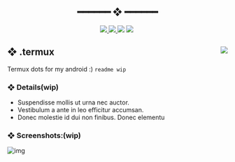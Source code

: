 <h2 align="center"> ━━━━━━  ❖  ━━━━━━ </h2>
<!-- BADGES -->
<div align="center">
   <p></p>
   <a href="#">
      <img src="https://img.shields.io/github/stars/smolbit/dottermux?color=%23ac4142&labelColor=%23151515&style=for-the-badge">
   </a>
   <a href="https://github.com/WahidIslamLinad/startpage/network/members/">
      <img src="https://img.shields.io/github/forks/smolbit/dottermux?color=%236a9fb5&labelColor=%23151515&style=for-the-badge">
   </a>
   <img src="https://img.shields.io/github/repo-size/smolbit/dottermux?color=%23d0d0d0&labelColor=%23151515&style=for-the-badge">
   <!--<a href="https://discord.gg/2RfJb3CVfb">
      <img src="https://img.shields.io/discord/723849691552284772?color=cb92f2&labelColor=151515&style=for-the-badge"/>
   </a> -->
	<img src="https://badges.pufler.dev/visits/smolbit/dottermux?style=for-the-badge&color=aa759f&logoColor=white&labelColor=151515"/>
  
  <img alt="" src="https://badges.pufler.dev/updated/smolbit/dottermux?style=for-the-badge&color=90a959&logoColor=white&labelColor=151515"/>
  <br>
</div>

<!-- next implementation👀
![Repo Banner](./assets/readme/banner.jpg)

<div align="center">

![Lines of code](https://img.shields.io/tokei/lines/github/pagankeymaster/vile?color=%2381A1C1&label=LINES&logo=BookStack&logoColor=%2381A1C1&style=for-the-badge)
![GitHub repo size](https://img.shields.io/github/repo-size/pagankeymaster/vile?color=red&label=SIZE&logo=serverless&logoColor=red&style=for-the-badge)
![Repo License](https://img.shields.io/badge/LICENSE-GPL--3.0-%2388c0d0?style=for-the-badge&logo=GNU)
</div>
-->

<p/>

<h2></h2>

## ❖ .termux <img align="right" src="https://img.shields.io/tokei/lines/github/smolbit/dottermux?style=for-the-badge&color=90a959&logoColor=white&labelColor=151515"/>

Termux dots for my android :)
`readme wip` 

### ❖ Details(wip)
- Suspendisse mollis ut urna nec auctor.
- Vestibulum a ante in leo efficitur accumsan. 
- Donec molestie id dui non finibus. Donec elementu

### ❖ Screenshots:(wip)
	
![img](https://i.imgur.com/7UhqUae.png)
